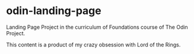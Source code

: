 # odin-landing-page

Landing Page Project in the curriculum of Foundations course of The Odin Project. 

This content is a product of my crazy obsession with Lord of the Rings.
